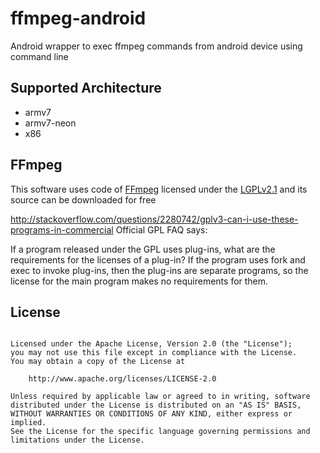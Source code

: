 ffmpeg-android
==============

Android wrapper to exec ffmpeg commands from android device using command line

## Supported Architecture
* armv7
* armv7-neon
* x86

FFmpeg
-----------
This software uses code of <a href=http://ffmpeg.org>FFmpeg</a> licensed under the <a href=http://www.gnu.org/licenses/old-licenses/lgpl-2.1.html>LGPLv2.1</a> and its source can be downloaded for free

http://stackoverflow.com/questions/2280742/gplv3-can-i-use-these-programs-in-commercial
Official GPL FAQ says:

If a program released under the GPL uses plug-ins, what are the requirements for the licenses of a plug-in?
If the program uses fork and exec to invoke plug-ins, then the plug-ins are separate programs, so the license for the main program makes no requirements for them.

License
------------

```

Licensed under the Apache License, Version 2.0 (the "License");
you may not use this file except in compliance with the License.
You may obtain a copy of the License at

    http://www.apache.org/licenses/LICENSE-2.0

Unless required by applicable law or agreed to in writing, software
distributed under the License is distributed on an "AS IS" BASIS,
WITHOUT WARRANTIES OR CONDITIONS OF ANY KIND, either express or implied.
See the License for the specific language governing permissions and
limitations under the License.